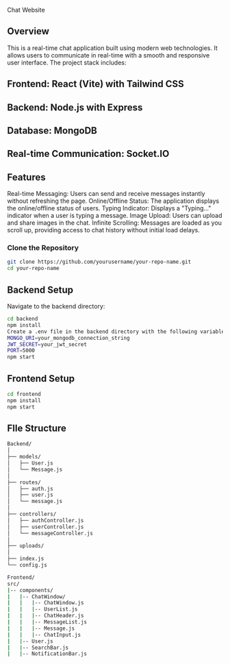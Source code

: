 Chat Website

## Overview
This is a real-time chat application built using modern web technologies. It allows users to communicate in real-time with a smooth and responsive user interface. The project stack includes:

## Frontend: React (Vite) with Tailwind CSS
## Backend: Node.js with Express
## Database: MongoDB
## Real-time Communication: Socket.IO

## Features
Real-time Messaging: Users can send and receive messages instantly without refreshing the page.
Online/Offline Status: The application displays the online/offline status of users.
Typing Indicator: Displays a "Typing..." indicator when a user is typing a message.
Image Upload: Users can upload and share images in the chat.
Infinite Scrolling: Messages are loaded as you scroll up, providing access to chat history without initial load delays.

### Clone the Repository
```bash
git clone https://github.com/yourusername/your-repo-name.git
cd your-repo-name
```
## Backend Setup
Navigate to the backend directory:
```bash
cd backend
npm install
Create a .env file in the backend directory with the following variables:
MONGO_URI=your_mongodb_connection_string
JWT_SECRET=your_jwt_secret
PORT=5000
npm start
```

## Frontend Setup
```bash
cd frontend
npm install
npm start
```
## FIle Structure
```bash
Backend/
│
├── models/
│   ├── User.js
│   └── Message.js
│
├── routes/
│   ├── auth.js
│   ├── user.js
│   └── message.js
│
├── controllers/
│   ├── authController.js
│   ├── userController.js
│   └── messageController.js
│
├── uploads/
│
├── index.js
└── config.js
```

```bash
Frontend/
src/
|-- components/
|   |-- ChatWindow/
|   |   |-- ChatWindow.js
|   |   |-- UserList.js
|   |   |-- ChatHeader.js
|   |   |-- MessageList.js
|   |   |-- Message.js
|   |   |-- ChatInput.js
|   |-- User.js
|   |-- SearchBar.js
|   |-- NotificationBar.js
```

